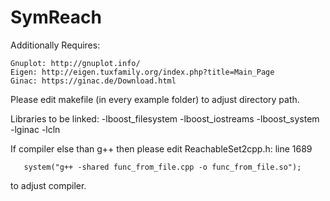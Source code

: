 # SymReach
Additionally Requires:

    Gnuplot: http://gnuplot.info/
    Eigen: http://eigen.tuxfamily.org/index.php?title=Main_Page
    Ginac: https://ginac.de/Download.html

Please edit makefile (in every example folder) to adjust directory path.

Libraries to be linked: -lboost_filesystem -lboost_iostreams -lboost_system -lginac -lcln

If compiler else than g++ then please edit ReachableSet2cpp.h: line 1689
        
       system("g++ -shared func_from_file.cpp -o func_from_file.so");
to adjust compiler.
